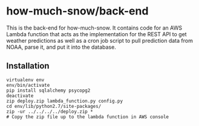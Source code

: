 how-much-snow/back-end
===

This is the back-end for how-much-snow. It contains code for an AWS Lambda
function that acts as the implementation for the REST API to get weather 
predictions as well as a cron job script to pull prediction data from NOAA,
parse it, and put it into the database.

Installation
---

    virtualenv env
    env/bin/activate
    pip install sqlalchemy psycopg2
    deactivate
    zip deploy.zip lambda_function.py config.py
    cd env/lib/python2.7/site-packages/
    zip -ur ../../../../deploy.zip *
    # Copy the zip file up to the lambda function in AWS console
